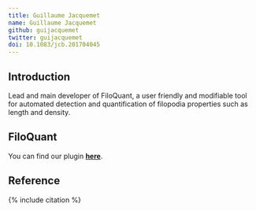 ```yaml
---
title: Guillaume Jacquemet
name: Guillaume Jacquemet
github: guijacquemet
twitter: guijacquemet
doi: 10.1083/jcb.201704045
---
```


## Introduction

Lead and main developer of FiloQuant, a user friendly and modifiable tool for automated detection and quantification of filopodia properties such as length and density.

## FiloQuant

You can find our plugin [**here**](/plugins/filoquant).

## Reference

{% include citation %}
